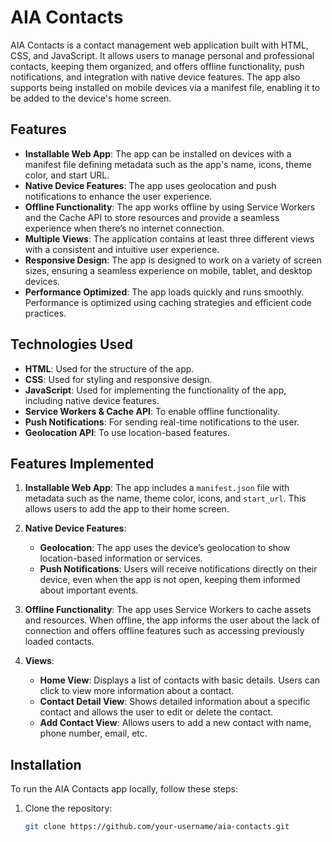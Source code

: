 # AIA Contacts

AIA Contacts is a contact management web application built with HTML, CSS, and JavaScript. It allows users to manage personal and professional contacts, keeping them organized, and offers offline functionality, push notifications, and integration with native device features. The app also supports being installed on mobile devices via a manifest file, enabling it to be added to the device's home screen.

## Features

- **Installable Web App**: The app can be installed on devices with a manifest file defining metadata such as the app's name, icons, theme color, and start URL.
- **Native Device Features**: The app uses geolocation and push notifications to enhance the user experience.
- **Offline Functionality**: The app works offline by using Service Workers and the Cache API to store resources and provide a seamless experience when there’s no internet connection.
- **Multiple Views**: The application contains at least three different views with a consistent and intuitive user experience.
- **Responsive Design**: The app is designed to work on a variety of screen sizes, ensuring a seamless experience on mobile, tablet, and desktop devices.
- **Performance Optimized**: The app loads quickly and runs smoothly. Performance is optimized using caching strategies and efficient code practices.

## Technologies Used

- **HTML**: Used for the structure of the app.
- **CSS**: Used for styling and responsive design.
- **JavaScript**: Used for implementing the functionality of the app, including native device features.
- **Service Workers & Cache API**: To enable offline functionality.
- **Push Notifications**: For sending real-time notifications to the user.
- **Geolocation API**: To use location-based features.

## Features Implemented

1. **Installable Web App**: The app includes a `manifest.json` file with metadata such as the name, theme color, icons, and `start_url`. This allows users to add the app to their home screen.
   
2. **Native Device Features**:
    - **Geolocation**: The app uses the device’s geolocation to show location-based information or services.
    - **Push Notifications**: Users will receive notifications directly on their device, even when the app is not open, keeping them informed about important events.
   
3. **Offline Functionality**: The app uses Service Workers to cache assets and resources. When offline, the app informs the user about the lack of connection and offers offline features such as accessing previously loaded contacts.

4. **Views**:
    - **Home View**: Displays a list of contacts with basic details. Users can click to view more information about a contact.
    - **Contact Detail View**: Shows detailed information about a specific contact and allows the user to edit or delete the contact.
    - **Add Contact View**: Allows users to add a new contact with name, phone number, email, etc.

## Installation

To run the AIA Contacts app locally, follow these steps:

1. Clone the repository:
   ```bash
   git clone https://github.com/your-username/aia-contacts.git

